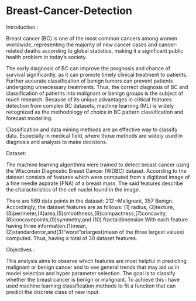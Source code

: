 # Breast-Cancer-Detection
Introduction :

Breast cancer (BC) is one of the most common cancers among women worldwide, representing the majority of new cancer cases and cancer-related deaths according to global statistics, making it a significant public health problem in today’s society.

The early diagnosis of BC can improve the prognosis and chance of survival significantly, as it can promote timely clinical treatment to patients. Further accurate classification of benign tumors can prevent patients undergoing unnecessary treatments. Thus, the correct diagnosis of BC and classification of patients into malignant or benign groups is the subject of much research. Because of its unique advantages in critical features detection from complex BC datasets, machine learning (ML) is widely recognized as the methodology of choice in BC pattern classification and forecast modelling.

Classification and data mining methods are an effective way to classify data. Especially in medical field, where those methods are widely used in diagnosis and analysis to make decisions. 

Dataset:

The machine learning algorithms were trained to detect breast cancer using the Wisconsin Diagnostic Breast Cancer (WDBC) dataset. According to the dataset consists of features which were computed from a digitized image of a fine needle aspirate (FNA) of a breast mass. The said features describe the characteristics of the cell nuclei found in the image.

There are 569 data points in the dataset: 212 –Malignant, 357 Benign. Accordingly, the dataset features are as follows: (1) radius, (2)texture,(3)perimeter,(4)area,(5)smoothness,(6)compactness,(7)concavity,(8)concavepoints,(9)symmetry,and (10) fractaldimension.With each feature having three information:(1)mean,(2)standarderror,and(3)“worst”orlargest(mean of the three largest values) computed. Thus, having a total of 30 dataset features.

Objectives : 

This analysis aims to observe which features are most helpful in predicting malignant or benign cancer and to see general trends that may aid us in model selection and hyper parameter selection. The goal is to classify whether the breast cancer is benign or malignant. To achieve this i have used machine learning classification methods to fit a function that can predict the discrete class of new input.
